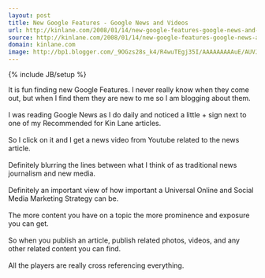 ```yaml
---
layout: post
title: New Google Features - Google News and Videos
url: http://kinlane.com/2008/01/14/new-google-features-google-news-and-videos/
source: http://kinlane.com/2008/01/14/new-google-features-google-news-and-videos/
domain: kinlane.com
image: http://bp1.blogger.com/_9OGzs28s_k4/R4wuTEgj35I/AAAAAAAAAuE/AUVJhF_1LuE/s320/Google+News+1.jpg
---
```

{% include JB/setup %}<p><a onblur="try {parent.deselectBloggerImageGracefully();} catch(e) {}" href="http://bp1.blogger.com/_9OGzs28s_k4/R4wuTEgj35I/AAAAAAAAAuE/AUVJhF_1LuE/s1600-h/Google+News+1.jpg"><img style="margin: 0pt 0pt 10px 10px; float: right; cursor: pointer;" src="http://bp1.blogger.com/_9OGzs28s_k4/R4wuTEgj35I/AAAAAAAAAuE/AUVJhF_1LuE/s320/Google+News+1.jpg" alt="" id="BLOGGER_PHOTO_ID_5155546578595078034" border="0" /></a>It is fun finding new Google Features.  I never really know when they come out, but when I find them they are new to me so I am blogging about them.<br /><br />I was reading Google News as I do daily and noticed a little + sign next to one of my Recommended for Kin Lane articles.<br /><br />So I click on it and I get a news video from Youtube related to the news article.<br /><br />Definitely blurring the lines between what I think of as traditional news journalism and new media.<a onblur="try {parent.deselectBloggerImageGracefully();} catch(e) {}" href="http://bp0.blogger.com/_9OGzs28s_k4/R4wuZ0gj36I/AAAAAAAAAuM/Mpj1fO4djjw/s1600-h/Google+News+2.jpg"><img style="margin: 0pt 0pt 10px 10px; float: right; cursor: pointer;" src="http://bp0.blogger.com/_9OGzs28s_k4/R4wuZ0gj36I/AAAAAAAAAuM/Mpj1fO4djjw/s320/Google+News+2.jpg" alt="" id="BLOGGER_PHOTO_ID_5155546694559195042" border="0" /></a><br /><br />Definitely an important view of how  important a Universal Online  and Social Media Marketing Strategy can be.<br /><br />The more content you have on a topic the more prominence and exposure you can get.<br /><br />So when you publish an article, publish related photos, videos, and any other related content you can find.<br /><br />All the players are really cross referencing everything.</p>
